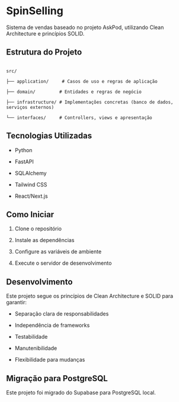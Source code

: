 # SpinSelling


Sistema de vendas baseado no projeto AskPod, utilizando Clean Architecture e princípios SOLID.



## Estrutura do Projeto



```

src/

├── application/     # Casos de uso e regras de aplicação

├── domain/         # Entidades e regras de negócio

├── infrastructure/ # Implementações concretas (banco de dados, serviços externos)

└── interfaces/     # Controllers, views e apresentação

```



## Tecnologias Utilizadas



- Python

- FastAPI

- SQLAlchemy

- Tailwind CSS

- React/Next.js



## Como Iniciar



1. Clone o repositório

2. Instale as dependências

3. Configure as variáveis de ambiente

4. Execute o servidor de desenvolvimento



## Desenvolvimento



Este projeto segue os princípios de Clean Architecture e SOLID para garantir:



- Separação clara de responsabilidades

- Independência de frameworks

- Testabilidade

- Manutenibilidade

- Flexibilidade para mudanças



## Migração para PostgreSQL

Este projeto foi migrado do Supabase para PostgreSQL local.
